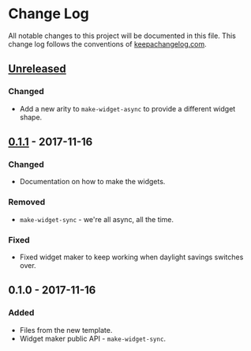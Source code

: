 # Change Log
All notable changes to this project will be documented in this file. This change log follows the conventions of [keepachangelog.com](http://keepachangelog.com/).

## [Unreleased]
### Changed
- Add a new arity to `make-widget-async` to provide a different widget shape.

## [0.1.1] - 2017-11-16
### Changed
- Documentation on how to make the widgets.

### Removed
- `make-widget-sync` - we're all async, all the time.

### Fixed
- Fixed widget maker to keep working when daylight savings switches over.

## 0.1.0 - 2017-11-16
### Added
- Files from the new template.
- Widget maker public API - `make-widget-sync`.

[Unreleased]: https://github.com/your-name/dcs/compare/0.1.1...HEAD
[0.1.1]: https://github.com/your-name/dcs/compare/0.1.0...0.1.1
